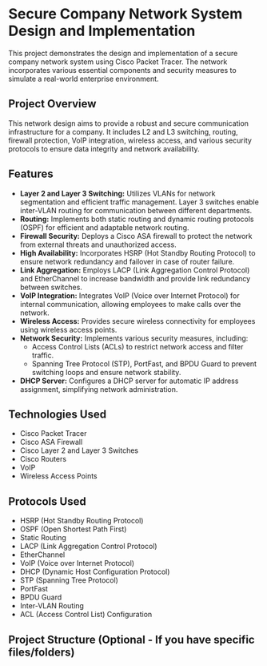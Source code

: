 # Secure Company Network System Design and Implementation

This project demonstrates the design and implementation of a secure company network system using Cisco Packet Tracer. The network incorporates various essential components and security measures to simulate a real-world enterprise environment.

## Project Overview

This network design aims to provide a robust and secure communication infrastructure for a company.  It includes L2 and L3 switching, routing, firewall protection, VoIP integration, wireless access, and various security protocols to ensure data integrity and network availability.

## Features

* **Layer 2 and Layer 3 Switching:**  Utilizes VLANs for network segmentation and efficient traffic management. Layer 3 switches enable inter-VLAN routing for communication between different departments.
* **Routing:** Implements both static routing and dynamic routing protocols (OSPF) for efficient and adaptable network routing.
* **Firewall Security:** Deploys a Cisco ASA firewall to protect the network from external threats and unauthorized access.
* **High Availability:** Incorporates HSRP (Hot Standby Routing Protocol) to ensure network redundancy and failover in case of router failure.
* **Link Aggregation:** Employs LACP (Link Aggregation Control Protocol) and EtherChannel to increase bandwidth and provide link redundancy between switches.
* **VoIP Integration:** Integrates VoIP (Voice over Internet Protocol) for internal communication, allowing employees to make calls over the network.
* **Wireless Access:** Provides secure wireless connectivity for employees using wireless access points.
* **Network Security:** Implements various security measures, including:
    * Access Control Lists (ACLs) to restrict network access and filter traffic.
    * Spanning Tree Protocol (STP), PortFast, and BPDU Guard to prevent switching loops and ensure network stability.
* **DHCP Server:** Configures a DHCP server for automatic IP address assignment, simplifying network administration.

## Technologies Used

* Cisco Packet Tracer
* Cisco ASA Firewall
* Cisco Layer 2 and Layer 3 Switches
* Cisco Routers
* VoIP
* Wireless Access Points

## Protocols Used

* HSRP (Hot Standby Routing Protocol)
* OSPF (Open Shortest Path First)
* Static Routing
* LACP (Link Aggregation Control Protocol)
* EtherChannel
* VoIP (Voice over Internet Protocol)
* DHCP (Dynamic Host Configuration Protocol)
* STP (Spanning Tree Protocol)
* PortFast
* BPDU Guard
* Inter-VLAN Routing
* ACL (Access Control List) Configuration

## Project Structure (Optional - If you have specific files/folders)
